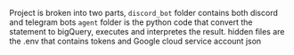 Project is broken into two parts, ``discord_bot`` folder contains both discord and telegram bots
``agent`` folder is the python code that convert the statement to bigQuery, executes and interpretes the result.
hidden files are the .env that contains tokens and Google cloud service account json
